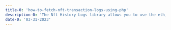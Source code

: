 ```yaml
---
title-0: 'how-to-fetch-nft-transaction-logs-using-php'
description-0: 'The Nft History Logs library allows you to use the eth_getLogs method with the help of endpoints such as alchemy ...'
date-0: '03-31-2023'
---
```

